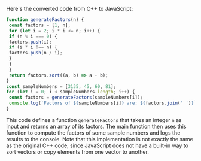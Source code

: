 Here's the converted code from C++ to JavaScript:
```javascript
function generateFactors(n) {
 const factors = [1, n];
 for (let i = 2; i * i <= n; i++) {
 if (n % i === 0) {
 factors.push(i);
 if (i * i !== n) {
 factors.push(n / i);
 }
 }
 }
 return factors.sort((a, b) => a - b);
}
const sampleNumbers = [3135, 45, 60, 81];
for (let i = 0; i < sampleNumbers.length; i++) {
 const factors = generateFactors(sampleNumbers[i]);
 console.log(`Factors of ${sampleNumbers[i]} are: ${factors.join(' ')}`);
}
```
This code defines a function `generateFactors` that takes an integer `n` as input and returns an array of its factors. The main function then uses this function to compute the factors of some sample numbers and logs the results to the console. Note that this implementation is not exactly the same as the original C++ code, since JavaScript does not have a built-in way to sort vectors or copy elements from one vector to another.

